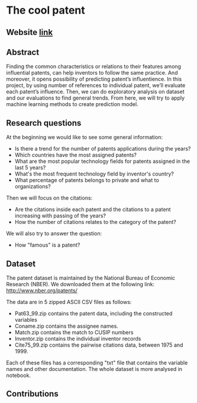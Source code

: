 # The cool patent

## Website [link](https://antonino-barbera.github.io/seanbi/)

## Abstract
Finding the common characteristics or relations to their features among influential patents, can help inventors to follow the same practice. And moreover, it opens possibility of predicting patent’s influentience. In this project, by using number of references to individual patent, we’ll evaluate each patent’s influence. Then, we can do exploratory analysis on dataset and our evaluations to find general trends. From here, we will try to apply machine learning methods to create prediction model. 

## Research questions
At the beginning we would like to see some general information:
* Is there a trend for the number of patents applications during the years? 
* Which countries have the most assigned patents? 
* What are the most popular technology fields for patents assigned in the last 5 years?
* What's the most frequent technology field by inventor's country? 
* What percentage of patents belongs to private and what to organizations?

Then we will focus on the citations:
* Are the citations inside each patent and the citations to a patent increasing with passing of the years?
* How the number of citations relates to the category of the patent?

We will also try to answer the question: 
* How "famous" is a patent?

## Dataset
The patent dataset is maintained by the National Bureau of Economic Research (NBER). We downloaded them at the following link: http://www.nber.org/patents/

The data are in 5 zipped ASCII CSV files as follows:
* Pat63_99.zip contains the patent data, including the constructed variables
* Coname.zip contains the assignee names.
* Match.zip contains the match to CUSIP numbers
* Inventor.zip contains the individual inventor records
* Cite75_99.zip contains the pairwise citations data, between 1975 and 1999.

Each of these files has a corresponding "txt" file that contains the variable names and other documentation. The whole dataset is more analysed in notebook.


## Contributions

